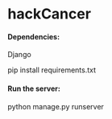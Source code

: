 # hackCancer

#### Dependencies:
Django

pip install requirements.txt

#### Run the server:
python manage.py runserver
